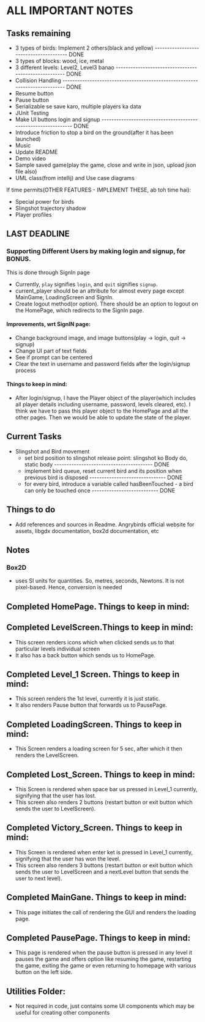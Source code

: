 # ALL IMPORTANT NOTES

## Tasks remaining
- 3 types of birds: Implement 2 others(black and yellow) --------------------------------------- DONE
- 3 types of blocks: wood, ice, metal
- 3 different levels: Level2, Level3 banao ----------------------------------------------------- DONE
- Collision Handling --------------------------------------------------------------------------- DONE
- Resume button
- Pause button
- Serializable se save karo, multiple players ka data
- JUnit Testing
- Make UI buttons login and signup -------------------------------------------------------------- DONE
- Introduce friction to stop a bird on the ground(after it has been launched)
- Music 
- Update README
- Demo video
- Sample saved game(play the game, close and write in json, upload json file also)
- UML class(from intellij) and Use case diagrams

If time permits(OTHER FEATURES - IMPLEMENT THESE, ab toh time hai):
- Special power for birds
- Slingshot trajectory shadow
- Player profiles



## LAST DEADLINE
### Supporting Different Users by making login and signup, for BONUS.
This is done through SignIn page 
- Currently, `play` signifies `login`, and `quit` signifies `signup`. 
- current_player should be an attribute for almost every page except MainGame, LoadingScreen and SignIn.
- Create logout method(or option). There should be an option to logout on the HomePage, which redirects to the SignIn page.
#### Improvements, wrt SignIN page:
- Change background image, and image buttons(play -> login, quit -> signup)
- Change UI part of text fields
- See if prompt can be centered
- Clear the text in username and password fields after the login/signup process
#### Things to keep in mind:
- After login/signup, I have the Player object of the player(which includes all player details including username, password, levels cleared, etc). I think we have to pass this player object to the HomePage and all the other pages. Then we would be able to update the state of the player.



## Current Tasks
- Slingshot and Bird movement
  - set bird position to slingshot release point: slingshot ko Body do, static body ---------------------------------------- DONE
  - implement bird queue, reset current bird and its position when previous bird is disposed ------------------------------- DONE
  - for every bird, introduce a variable called hasBeenTouched - a bird can only be touched once --------------------------- DONE



## Things to do
- Add references and sources in Readme. Angrybirds official website for assets, libgdx documentation, box2d documentation, etc

## Notes
### Box2D
- uses SI units for quantities. So, metres, seconds, Newtons. It is not pixel-based. Hence, conversion is needed




## Completed HomePage. Things to keep in mind:

## Completed LevelScreen.Things to keep in mind:
- This screen renders icons which when clicked sends us to that particular levels individual screen 
- It also has a back button which sends us to HomePage.

## Completed Level_1 Screen. Things to keep in mind:
- This screen renders the 1st level, currently it is just static.
- It also renders Pause button that forwards us to PausePage.

## Completed LoadingScreen. Things to keep in mind:
- This Screen renders a loading screen for 5 sec, after which it then renders the LevelScreen.

## Completed Lost_Screen. Things to keep in mind:
- This Screen is rendered when space bar us pressed in Level_1 currently, signifying that the user has lost.
- This screen also renders 2 buttons (restart button or exit button which sends the user to LevelScreen).

## Completed Victory_Screen. Things to keep in mind:
- This Screen is rendered when enter ket is pressed in Level_1 currently, signifying that the user has won the level.
- This screen also renders 3 buttons (restart button or exit button which sends the user to LevelScreen and a nextLevel button that sends the user to next level).

## Completed MainGane. Things to keep in mind:
- This page initiates the call of rendering the GUI and renders the loading page.

## Completed PausePage. Things to keep in mind:
- This page is rendered when the pause button is pressed in any level it pauses the game and offers option like resuming the game, restarting the game, exiting the game or even returning to homepage with various button on the left side.

## Utilities Folder:
- Not required in code, just contains some UI components which may be useful for creating other components
